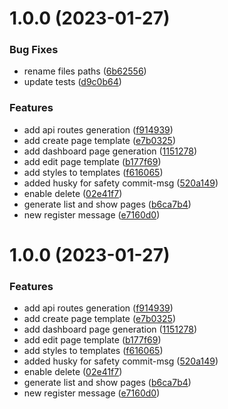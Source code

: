 # 1.0.0 (2023-01-27)


### Bug Fixes

* rename files paths ([6b62556](https://github.com/MBrunoS/prisma-next-crud-generator/commit/6b6255605bc1bb66ec43a1d30cbd76a21342f58a))
* update tests ([d9c0b64](https://github.com/MBrunoS/prisma-next-crud-generator/commit/d9c0b64ea9e29bd861421126a3d8d1e27cc0939d))


### Features

* add api routes generation ([f914939](https://github.com/MBrunoS/prisma-next-crud-generator/commit/f914939759e93b4dcff1e0577dacc06694339ed1))
* add create page template ([e7b0325](https://github.com/MBrunoS/prisma-next-crud-generator/commit/e7b0325e7e8a28023f8a432180f77e8423a887c8))
* add dashboard page generation ([1151278](https://github.com/MBrunoS/prisma-next-crud-generator/commit/1151278286e38e5da53bdac142cb57d13f180531))
* add edit page template ([b177f69](https://github.com/MBrunoS/prisma-next-crud-generator/commit/b177f690e630e287a5fd9a3d509ccffd38f64051))
* add styles to templates ([f616065](https://github.com/MBrunoS/prisma-next-crud-generator/commit/f616065c66cdefeced47bbd2a498be71397bca1e))
* added husky for safety commit-msg ([520a149](https://github.com/MBrunoS/prisma-next-crud-generator/commit/520a14975240701b4f37835755243e3eb40347f1))
* enable delete ([02e41f7](https://github.com/MBrunoS/prisma-next-crud-generator/commit/02e41f72283f7a47d1a81804bb19d287fc146f4c))
* generate list and show pages ([b6ca7b4](https://github.com/MBrunoS/prisma-next-crud-generator/commit/b6ca7b4a23cf2f7222fb60f50741e55a8fd32234))
* new register message ([e7160d0](https://github.com/MBrunoS/prisma-next-crud-generator/commit/e7160d0a77c99092c72e71c61e7bbdbf1b3989b4))

# 1.0.0 (2023-01-27)


### Features

* add api routes generation ([f914939](https://github.com/MBrunoS/prisma-next-crud-generator/commit/f914939759e93b4dcff1e0577dacc06694339ed1))
* add create page template ([e7b0325](https://github.com/MBrunoS/prisma-next-crud-generator/commit/e7b0325e7e8a28023f8a432180f77e8423a887c8))
* add dashboard page generation ([1151278](https://github.com/MBrunoS/prisma-next-crud-generator/commit/1151278286e38e5da53bdac142cb57d13f180531))
* add edit page template ([b177f69](https://github.com/MBrunoS/prisma-next-crud-generator/commit/b177f690e630e287a5fd9a3d509ccffd38f64051))
* add styles to templates ([f616065](https://github.com/MBrunoS/prisma-next-crud-generator/commit/f616065c66cdefeced47bbd2a498be71397bca1e))
* added husky for safety commit-msg ([520a149](https://github.com/MBrunoS/prisma-next-crud-generator/commit/520a14975240701b4f37835755243e3eb40347f1))
* enable delete ([02e41f7](https://github.com/MBrunoS/prisma-next-crud-generator/commit/02e41f72283f7a47d1a81804bb19d287fc146f4c))
* generate list and show pages ([b6ca7b4](https://github.com/MBrunoS/prisma-next-crud-generator/commit/b6ca7b4a23cf2f7222fb60f50741e55a8fd32234))
* new register message ([e7160d0](https://github.com/MBrunoS/prisma-next-crud-generator/commit/e7160d0a77c99092c72e71c61e7bbdbf1b3989b4))
